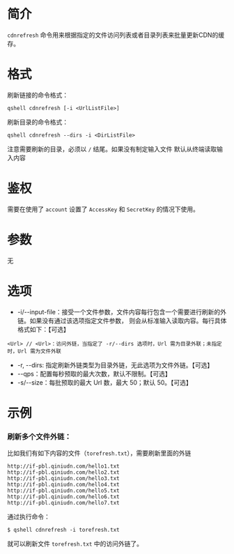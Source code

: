 # 简介
`cdnrefresh` 命令用来根据指定的文件访问列表或者目录列表来批量更新CDN的缓存。

# 格式
刷新链接的命令格式：
```
qshell cdnrefresh [-i <UrlListFile>]
```

刷新目录的命令格式：
```
qshell cdnrefresh --dirs -i <DirListFile>
```

注意需要刷新的目录，必须以 `/` 结尾。如果没有制定输入文件 <UrlListFile> 默认从终端读取输入内容

# 鉴权
需要在使用了 `account` 设置了 `AccessKey` 和 `SecretKey` 的情况下使用。

# 参数
无

# 选项
- -i/--input-file：接受一个文件参数，文件内容每行包含一个需要进行刷新的外链。如果没有通过该选项指定文件参数， 则会从标准输入读取内容。每行具体格式如下：【可选】
```
<Url> // <Url>：访问外链，当指定了 -r/--dirs 选项时，Url 需为目录外联；未指定时，Url 需为文件外联
```
- -r, --dirs: 指定刷新外链类型为目录外链，无此选项为文件外链。【可选】
- --qps：配置每秒预取的最大次数，默认不限制。【可选】
- -s/--size：每批预取的最大 Url 数，最大 50；默认 50。【可选】


# 示例
### 刷新多个文件外链：
比如我们有如下内容的文件（`torefresh.txt`），需要刷新里面的外链
```
http://if-pbl.qiniudn.com/hello1.txt
http://if-pbl.qiniudn.com/hello2.txt
http://if-pbl.qiniudn.com/hello3.txt
http://if-pbl.qiniudn.com/hello4.txt
http://if-pbl.qiniudn.com/hello5.txt
http://if-pbl.qiniudn.com/hello6.txt
http://if-pbl.qiniudn.com/hello7.txt
```

通过执行命令：
```
$ qshell cdnrefresh -i torefresh.txt
```

就可以刷新文件 `torefresh.txt` 中的访问外链了。
